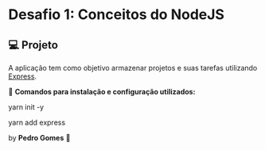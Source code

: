 # Desafio 1: Conceitos do NodeJS

## :computer: Projeto

A aplicação tem como objetivo armazenar projetos e suas tarefas utilizando [Express](https://expressjs.com/pt-br/).

:memo: **Comandos para instalação e configuração utilizados:** 


yarn init -y


yarn add express


by **Pedro Gomes** :wave:
